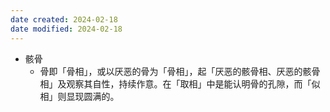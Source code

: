 ```yaml
---
date created: 2024-02-18
date modified: 2024-02-18
---
```

- 骸骨
    - 骨即「骨相」，或以厌恶的骨为「骨相」，起「厌恶的骸骨相、厌恶的骸骨相」及观察其自性，持续作意。在「取相」中是能认明骨的孔隙，而「似相」则显现圆满的。
